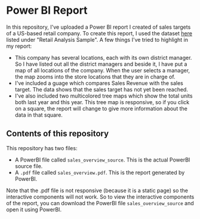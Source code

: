 # Power BI Report

In this repository, I've uploaded a Power BI report I created of sales targets of a US-based retail company. To create this report, I used the dataset [here](https://learn.microsoft.com/en-us/power-bi/create-reports/sample-datasets) listed under "Retail Analysis Sample". A few things I've tried to highlight in my report:

* This company has several locations, each with its own district manager. So I have listed out all the district managers and beside it, I have put a map of all locations of the company. When the user selects a manager, the map zooms into the store locations that they are in charge of.
* I've included a guage which compares Sales Revenue with the sales target. The data shows that the sales target has not yet been reached. 
* I've also included two multicolored tree maps which show the total units both last year and this year. This tree map is responsive, so if you click on a square, the report will change to give more information about the data in that square.

## Contents of this repository

This repository has two files:

* A PowerBI file called `sales_overview_source`. This is the actual PowerBI source file.
* A `.pdf` file called `sales_overview.pdf`. This is the report generated by PowerBI. 

Note that the .pdf file is not responsive (because it is a static page) so the interactive components will not work. So to view the interactive components of the report, you can download the PowerBI file `sales_overview_source` and open it using PowerBI.
